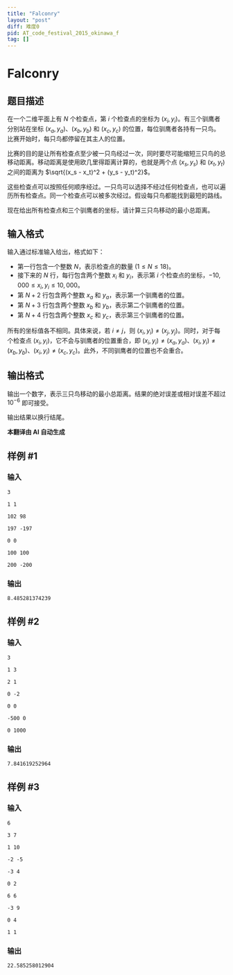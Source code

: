 ```yaml
---
title: "Falconry"
layout: "post"
diff: 难度0
pid: AT_code_festival_2015_okinawa_f
tag: []
---
```


# Falconry

## 题目描述

在一个二维平面上有 $N$ 个检查点，第 $i$ 个检查点的坐标为 $(x_i, y_i)$。有三个驯鹰者分别站在坐标 $(x_a, y_a)$、$(x_b, y_b)$ 和 $(x_c, y_c)$ 的位置，每位驯鹰者各持有一只鸟。比赛开始时，每只鸟都停留在其主人的位置。

比赛的目的是让所有检查点至少被一只鸟经过一次，同时要尽可能缩短三只鸟的总移动距离。移动距离是使用欧几里得距离计算的，也就是两个点 $(x_s, y_s)$ 和 $(x_t, y_t)$ 之间的距离为 $\sqrt{(x_s - x_t)^2 + (y_s - y_t)^2}$。

这些检查点可以按照任何顺序经过。一只鸟可以选择不经过任何检查点，也可以遍历所有检查点。同一个检查点可以被多次经过。假设每只鸟都能找到最短的路线。

现在给出所有检查点和三个驯鹰者的坐标，请计算三只鸟移动的最小总距离。

## 输入格式

输入通过标准输入给出，格式如下：

- 第一行包含一个整数 $N$，表示检查点的数量 ($1 \leq N \leq 18$)。
- 接下来的 $N$ 行，每行包含两个整数 $x_i$ 和 $y_i$，表示第 $i$ 个检查点的坐标，$-10,000 \leq x_i, y_i \leq 10,000$。
- 第 $N+2$ 行包含两个整数 $x_a$ 和 $y_a$，表示第一个驯鹰者的位置。
- 第 $N+3$ 行包含两个整数 $x_b$ 和 $y_b$，表示第二个驯鹰者的位置。
- 第 $N+4$ 行包含两个整数 $x_c$ 和 $y_c$，表示第三个驯鹰者的位置。

所有的坐标值各不相同。具体来说，若 $i \neq j$，则 $(x_i, y_i) \neq (x_j, y_j)$。同时，对于每个检查点 $(x_i, y_i)$，它不会与驯鹰者的位置重合，即 $(x_i, y_i) \neq (x_a, y_a)$、$(x_i, y_i) \neq (x_b, y_b)$、$(x_i, y_i) \neq (x_c, y_c)$。此外，不同驯鹰者的位置也不会重合。

## 输出格式

输出一个数字，表示三只鸟移动的最小总距离。结果的绝对误差或相对误差不超过 $10^{-6}$ 即可接受。

输出结果以换行结尾。

 **本翻译由 AI 自动生成**

## 样例 #1

### 输入

```
3
1 1
102 98
197 -197
0 0
100 100
200 -200
```

### 输出

```
8.485281374239
```

## 样例 #2

### 输入

```
3
1 3
2 1
0 -2
0 0
-500 0
0 1000
```

### 输出

```
7.841619252964
```

## 样例 #3

### 输入

```
6
3 7
1 10
-2 -5
-3 4
0 2
6 6
-3 9
0 4
1 1
```

### 输出

```
22.585258012904
```

